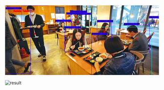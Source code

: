 
<p align="center"><img src="result.png" width="640"\></p>



![result](https://user-images.githubusercontent.com/75787789/139540644-2cdc5aa6-eaeb-40b4-9174-f90a3136500b.png)
